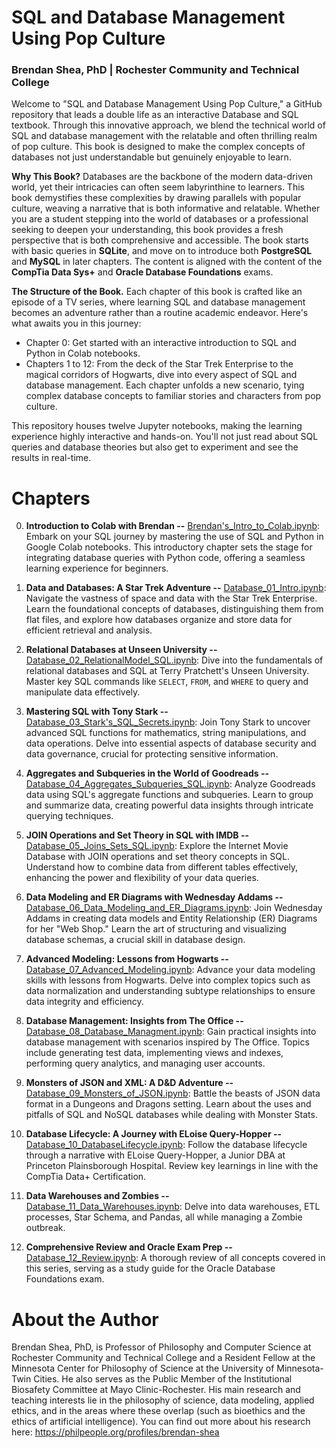 # SQL and Database Management Using Pop Culture

### Brendan Shea, PhD | Rochester Community and Technical College
Welcome to "SQL and Database Management Using Pop Culture," a GitHub repository that leads a double life as an interactive Database and SQL textbook. Through this innovative approach, we blend the technical world of SQL and database management with the relatable and often thrilling realm of pop culture. This book is designed to make the complex concepts of databases not just understandable but genuinely enjoyable to learn.

**Why This Book?**  Databases are the backbone of the modern data-driven world, yet their intricacies can often seem labyrinthine to learners. This book demystifies these complexities by drawing parallels with popular culture, weaving a narrative that is both informative and relatable. Whether you are a student stepping into the world of databases or a professional seeking to deepen your understanding, this book provides a fresh perspective that is both comprehensive and accessible. The book starts with basic queries in **SQLite**, and move on to introduce both **PostgreSQL** and **MySQL** in later chapters. The content is aligned with the content of the **CompTia Data Sys+** and **Oracle Database Foundations** exams.

**The Structure of the Book.** Each chapter of this book is crafted like an episode of a TV series, where learning SQL and database management becomes an adventure rather than a routine academic endeavor. Here's what awaits you in this journey:

-   Chapter 0: Get started with an interactive introduction to SQL and Python in Colab notebooks.
-   Chapters 1 to 12: From the deck of the Star Trek Enterprise to the magical corridors of Hogwarts, dive into every aspect of SQL and database management. Each chapter unfolds a new scenario, tying complex database concepts to familiar stories and characters from pop culture.

This repository houses twelve Jupyter notebooks, making the learning experience highly interactive and hands-on. You'll not just read about SQL queries and database theories but also get to experiment and see the results in real-time.

# Chapters 

0. **Introduction to Colab with Brendan --** 
   [Brendan's_Intro_to_Colab.ipynb](https://github.com/brendanpshea/database_sql/blob/main/Chapter_0_Brendan's_Intro_to_Colab.ipynb): Embark on your SQL journey by mastering the use of SQL and Python in Google Colab notebooks. This introductory chapter sets the stage for integrating database queries with Python code, offering a seamless learning experience for beginners.

1. **Data and Databases: A Star Trek Adventure --** 
   [Database_01_Intro.ipynb](https://github.com/brendanpshea/database_sql/blob/main/Database_01_Intro.ipynb): Navigate the vastness of space and data with the Star Trek Enterprise. Learn the foundational concepts of databases, distinguishing them from flat files, and explore how databases organize and store data for efficient retrieval and analysis.

2. **Relational Databases at Unseen University --** 
   [Database_02_RelationalModel_SQL.ipynb](https://github.com/brendanpshea/database_sql/blob/main/Database_02_RelationalModel_SQL.ipynb): Dive into the fundamentals of relational databases and SQL at Terry Pratchett's Unseen University. Master key SQL commands like `SELECT`, `FROM`, and `WHERE` to query and manipulate data effectively.

3. **Mastering SQL with Tony Stark --** 
   [Database_03_Stark's_SQL_Secrets.ipynb](https://github.com/brendanpshea/database_sql/blob/main/Database_03_Stark's_SQL_Secrets.ipynb): Join Tony Stark to uncover advanced SQL functions for mathematics, string manipulations, and data operations. Delve into essential aspects of database security and data governance, crucial for protecting sensitive information.

4. **Aggregates and Subqueries in the World of Goodreads --**  
   [Database_04_Aggregates_Subqueries_SQL.ipynb](https://github.com/brendanpshea/database_sql/blob/main/Database_04_Aggregates_Subqueries_SQL.ipynb): Analyze Goodreads data using SQL's aggregate functions and subqueries. Learn to group and summarize data, creating powerful data insights through intricate querying techniques.

5. **JOIN Operations and Set Theory in SQL with IMDB --**  
   [Database_05_Joins_Sets_SQL.ipynb](https://github.com/brendanpshea/database_sql/blob/main/Database_05_Joins_Sets_SQL.ipynb): Explore the Internet Movie Database with JOIN operations and set theory concepts in SQL. Understand how to combine data from different tables effectively, enhancing the power and flexibility of your data queries.

6. **Data Modeling and ER Diagrams with Wednesday Addams --**  
   [Database_06_Data_Modeling_and_ER_Diagrams.ipynb](https://github.com/brendanpshea/database_sql/blob/main/Database_06_Data_Modeling_and_ER_Diagrams.ipynb): Join Wednesday Addams in creating data models and Entity Relationship (ER) Diagrams for her "Web Shop." Learn the art of structuring and visualizing database schemas, a crucial skill in database design.

7. **Advanced Modeling: Lessons from Hogwarts --** 
   [Database_07_Advanced_Modeling.ipynb](https://github.com/brendanpshea/database_sql/blob/main/Database_07_Advanced_Modeling.ipynb): Advance your data modeling skills with lessons from Hogwarts. Delve into complex topics such as data normalization and understanding subtype relationships to ensure data integrity and efficiency.

8. **Database Management: Insights from The Office --** 
   [Database_08_Database_Managment.ipynb](https://github.com/brendanpshea/database_sql/blob/main/Database_08_Database_Managment.ipynb): Gain practical insights into database management with scenarios inspired by The Office. Topics include generating test data, implementing views and indexes, performing query analytics, and managing user accounts.
9. **Monsters of JSON and XML: A D&D Adventure --** [Database_09_Monsters_of_JSON.ipynb](https://github.com/brendanpshea/database_sql/blob/main/Database_09_Monsters_of_JSON.ipynb): Battle the beasts of JSON data format in a Dungeons and Dragons setting. Learn about the uses and pitfalls of SQL and NoSQL databases while dealing with Monster Stats.

10. **Database Lifecycle: A Journey with ELoise Query-Hopper --** [Database_10_DatabaseLifecycle.ipynb](https://github.com/brendanpshea/database_sql/blob/main/Database_10_DatabaseLifecycle.ipynb): Follow the database lifecycle through a narrative with ELoise Query-Hopper, a Junior DBA at Princeton Plainsborough Hospital. Review key learnings in line with the CompTia Data+ Certification.

11. **Data Warehouses and Zombies --** [Database_11_Data_Warehouses.ipynb](https://github.com/brendanpshea/database_sql/blob/main/Database_11_Data_Warehouses.ipynb): Delve into data warehouses, ETL processes, Star Schema, and Pandas, all while managing a Zombie outbreak.

12. **Comprehensive Review and Oracle Exam Prep --**  [Database_12_Review.ipynb](https://github.com/brendanpshea/database_sql/blob/main/Database_12_Review.ipynb): A thorough review of all concepts covered in this series, serving as a study guide for the Oracle Database Foundations exam.


# About the Author
Brendan Shea, PhD, is Professor of Philosophy and Computer Science at Rochester Community and Technical College and a Resident Fellow at the Minnesota Center for Philosophy of Science at the University of Minnesota-Twin Cities. He also serves as the Public Member of the Institutional Biosafety Committee at Mayo Clinic-Rochester. His main research and teaching interests lie in the philosophy of science, data modeling, applied ethics, and in the areas where these overlap (such as bioethics and the ethics of artificial intelligence). You can find out more about his research here: https://philpeople.org/profiles/brendan-shea
